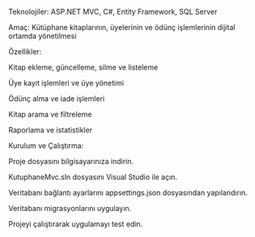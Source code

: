 Teknolojiler: ASP.NET MVC, C#, Entity Framework, SQL Server

Amaç: Kütüphane kitaplarının, üyelerinin ve ödünç işlemlerinin dijital ortamda yönetilmesi

Özellikler:

Kitap ekleme, güncelleme, silme ve listeleme

Üye kayıt işlemleri ve üye yönetimi

Ödünç alma ve iade işlemleri

Kitap arama ve filtreleme

Raporlama ve istatistikler

Kurulum ve Çalıştırma:

Proje dosyasını bilgisayarınıza indirin.

KutuphaneMvc.sln dosyasını Visual Studio ile açın.

Veritabanı bağlantı ayarlarını appsettings.json dosyasından yapılandırın.

Veritabanı migrasyonlarını uygulayın.

Projeyi çalıştırarak uygulamayı test edin.
